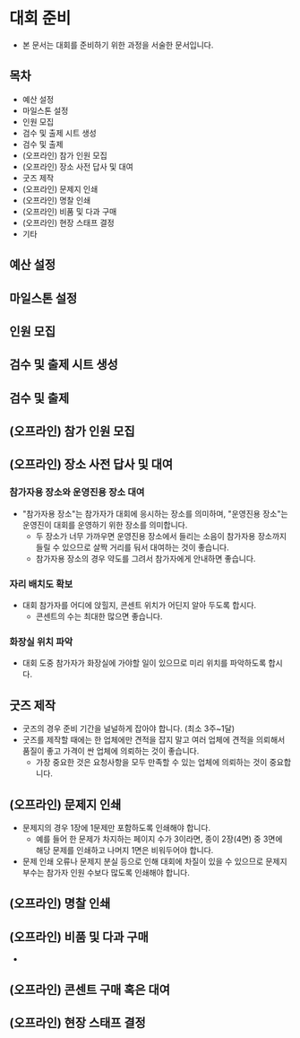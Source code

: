 # 대회 준비
- 본 문서는 대회를 준비하기 위한 과정을 서술한 문서입니다.

## 목차
- 예산 설정
- 마일스톤 설정
- 인원 모집
- 검수 및 출제 시트 생성
- 검수 및 출제
- (오프라인) 참가 인원 모집
- (오프라인) 장소 사전 답사 및 대여
- 굿즈 제작
- (오프라인) 문제지 인쇄
- (오프라인) 명찰 인쇄
- (오프라인) 비품 및 다과 구매
- (오프라인) 현장 스태프 결정
- 기타

## 예산 설정

## 마일스톤 설정

## 인원 모집

## 검수 및 출제 시트 생성

## 검수 및 출제

## (오프라인) 참가 인원 모집

## (오프라인) 장소 사전 답사 및 대여
### 참가자용 장소와 운영진용 장소 대여
- "참가자용 장소"는 참가자가 대회에 응시하는 장소를 의미하며, "운영진용 장소"는 운영진이 대회를 운영하기 위한 장소를 의미합니다.
  - 두 장소가 너무 가까우면 운영진용 장소에서 들리는 소음이 참가자용 장소까지 들릴 수 있으므로 살짝 거리를 둬서 대여하는 것이 좋습니다.
  - 참가자용 장소의 경우 약도를 그려서 참가자에게 안내하면 좋습니다.

### 자리 배치도 확보
- 대회 참가자를 어디에 앉힐지, 콘센트 위치가 어딘지 알아 두도록 합시다.
  - 콘센트의 수는 최대한 많으면 좋습니다.

### 화장실 위치 파악
- 대회 도중 참가자가 화장실에 가야할 일이 있으므로 미리 위치를 파악하도록 합시다.

## 굿즈 제작
- 굿즈의 경우 준비 기간을 널널하게 잡아야 합니다. (최소 3주~1달)
- 굿즈를 제작할 때에는 한 업체에만 견적을 잡지 말고 여러 업체에 견적을 의뢰해서 품질이 좋고 가격이 싼 업체에 의뢰하는 것이 좋습니다.
  - 가장 중요한 것은 요청사항을 모두 만족할 수 있는 업체에 의뢰하는 것이 중요합니다.

## (오프라인) 문제지 인쇄
- 문제지의 경우 1장에 1문제만 포함하도록 인쇄해야 합니다.
  - 예를 들어 한 문제가 차지하는 페이지 수가 3이라면, 종이 2장(4면) 중 3면에 해당 문제를 인쇄하고 나머지 1면은 비워두어야 합니다.
- 문제 인쇄 오류나 문제지 분실 등으로 인해 대회에 차질이 있을 수 있으므로 문제지 부수는 참가자 인원 수보다 많도록 인쇄해야 합니다.
  
## (오프라인) 명찰 인쇄

## (오프라인) 비품 및 다과 구매
- 
## (오프라인) 콘센트 구매 혹은 대여

## (오프라인) 현장 스태프 결정

